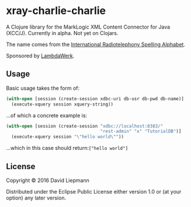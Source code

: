 # xray-charlie-charlie

A Clojure library for the MarkLogic XML Content Connector for Java (XCC/J). Currently in alpha. Not yet on Clojars.

The name comes from the [International Radiotelephony Spelling Alphabet](https://en.wikipedia.org/wiki/NATO_phonetic_alphabet).

Sponsored by [LambdaWerk](https://lambdawerk.com/home).

## Usage

Basic usage takes the form of:
``` clojure
(with-open [session (create-session xdbc-uri db-usr db-pwd db-name)]
  (execute-xquery session xquery-string))
```
...of which a concrete example is:
``` clojure
(with-open [session (create-session "xdbc://localhost:8383/"
                                    "rest-admin" "x" "TutorialDB")]
  (execute-xquery session "\"hello world\""))
```
...which in this case should return:`["hello world"]`

## License

Copyright © 2016 David Liepmann

Distributed under the Eclipse Public License either version 1.0 or (at
your option) any later version.
